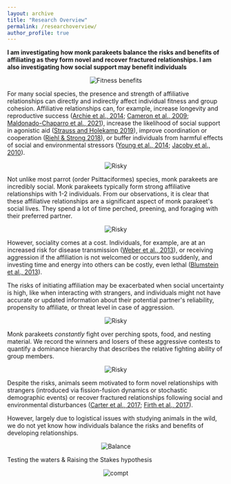 ```yaml
---
layout: archive
title: "Research Overview"
permalink: /researchoverview/
author_profile: true
---
```

**I am investigating how monk parakeets balance the risks and benefits of affiliating as they form novel and recover fractured relationships. I am also investigating how social support may benefit individuals** 

<figure align="center">
<img src="https://github.com/claireloconnell/claireloconnell.github.io/assets/78130420/9c42cf02-f79e-4dd3-9d74-7f24a3ff1654" alt="Fitness benefits" >
</figure>

For many social species, the presence and strength of affiliative relationships can directly and indirectly affect individual fitness and group cohesion. Affiliative relationships can, for example, increase longevity and reproductive success ([Archie et al., 2014](https://www.ncbi.nlm.nih.gov/pmc/articles/PMC4173677/); [Cameron et al., 2009](https://www.pnas.org/doi/10.1073/pnas.0900639106); [Maldonado-Chaparro et al., 2021](https://www.sciencedirect.com/science/article/pii/S0003347221003110#bib3)), increase the likelihood of social support in agonistic aid ([Strauss and Holekamp 2019](https://www.pnas.org/doi/10.1073/pnas.1810384116)), improve coordination or cooperation ([Riehl & Strong 2018](https://pubmed.ncbi.nlm.nih.gov/29643212/)), or buffer individuals from harmful effects of social and environmental stressors ([Young et al., 2014](https://www.pnas.org/doi/abs/10.1073/pnas.1411450111); [Jacoby et al., 2010](https://academic.oup.com/beheco/article/21/4/808/249267)). 

<figure align="center">
<img src="https://github.com/claireloconnell/claireloconnell.github.io/assets/78130420/7b14d239-d151-43a3-b659-3253e8a2d89a" alt="Risky">
</figure>

Not unlike most parrot (order Psittaciformes) species, monk parakeets are incredibly social. Monk parakeets typically form strong affiliative relationships with 1-2 individuals. From our observations, it is clear that these affiliative relationships are a significant aspect of monk parakeet's social lives. They spend a lot of time perched, preening, and foraging with their preferred partner.

<figure align="center">
<img src="https://github.com/claireloconnell/claireloconnell.github.io/assets/78130420/6b8f97c9-1630-474a-bc07-9922a0e405a6" alt="Risky">
</figure>

However, sociality comes at a cost. Individuals, for example, are at an increased risk for disease transmission ([Weber et al., 2013](https://linkinghub.elsevier.com/retrieve/pii/S0960982213011238)), or receiving aggression if the affiliation is not welcomed or occurs too suddenly, and investing time and energy into others can be costly, even lethal ([Blumstein et al., 2013](https://royalsocietypublishing.org/doi/full/10.1098/rspb.2017.1934)).  

The risks of initiating affiliation may be exacerbated when social uncertainty is high, like when interacting with strangers, and individuals might not have accurate or updated information about their potential partner's reliability, propensity to affiliate, or threat level in case of aggression. 

<figure align="center">
<img src="https://github.com/claireloconnell/claireloconnell.github.io/assets/78130420/7734cc2a-04e6-4998-9966-3dd44d4b2a92" alt="Risky">
</figure>

Monk parakeets _constantly_ fight over perching spots, food, and nesting material. We record the winners and losers of these aggressive contests to quantify a dominance hierarchy that describes the relative fighting ability of group members.

<figure align="center">
<img src="https://github.com/claireloconnell/claireloconnell.github.io/assets/78130420/0a019fc8-94c4-4720-8119-f1f08bacb7dd" alt="Risky">
</figure>

Despite the risks, animals seem motivated to form novel relationships with strangers (introduced via fission-fusion dynamics or stochastic demographic events) or recover fractured relationships following social and environmental disturbances ([Carter et al., 2017](https://royalsocietypublishing.org/doi/10.1098/rsbl.2017.0112); [Firth et al., 2017](https://royalsocietypublishing.org/doi/full/10.1098/rspb.2017.0299)). 

However, largely due to logistical issues with studying animals in the wild, we do not yet know how individuals balance the risks and benefits of developing relationships.

<figure align="center">
<img src="https://github.com/claireloconnell/claireloconnell.github.io/assets/78130420/6d07e822-bcb0-43ad-86b6-c0b7fe75d1bd" alt="Balance">
</figure>

Testing the waters & Raising the Stakes hypothesis 

<figure align="center">
<img src="https://github.com/claireloconnell/claireloconnell.github.io/assets/78130420/6c6a5a4c-733d-460c-833e-5f0387922f6a" alt="compt">
</figure>



